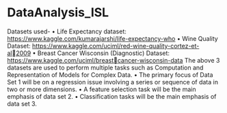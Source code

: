 # DataAnalysis_ISL

Datasets used-
• Life Expectancy dataset: https://www.kaggle.com/kumarajarshi/life-expectancy-who
• Wine Quality Dataset: https://www.kaggle.com/uciml/red-wine-quality-cortez-et-al2009
• Breast Cancer Wisconsin (Diagnostic) Dataset: https://www.kaggle.com/uciml/breastcancer-wisconsin-data
The above 3 datasets are used to perform multiple tasks such as Computation and 
Representation of Models for Complex Data.
• The primary focus of Data Set 1 will be on a regression issue involving a series or 
sequence of data in two or more dimensions. 
• A feature selection task will be the main emphasis of data set 2. 
• Classification tasks will be the main emphasis of data set 3.
